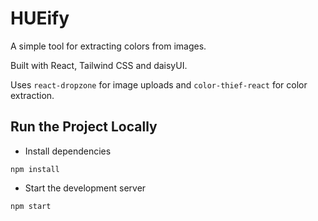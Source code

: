 # HUEify

A simple tool for extracting colors from images.

Built with React, Tailwind CSS and daisyUI.

Uses `react-dropzone` for image uploads and `color-thief-react` for color extraction.

## Run the Project Locally

- Install dependencies

```
npm install
```

- Start the development server

```
npm start
```

